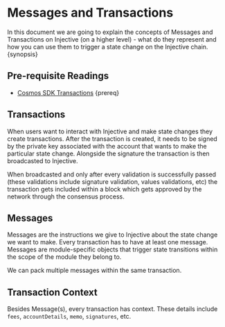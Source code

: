 <!--
order: 4
title: Messages and Transactions
-->

# Messages and Transactions

In this document we are going to explain the concepts of Messages and Transactions on Injective (on a higher level) - what do they represent and how you can use them to trigger a state change on the Injective chain. {synopsis}

## Pre-requisite Readings

- [Cosmos SDK Transactions](https://docs.cosmos.network/master/core/transactions.html) {prereq}

## Transactions

When users want to interact with Injective and make state changes they create transactions. After the transaction is created, it needs to be signed by the private key associated with the account that wants to make the particular state change. Alongside the signature the transaction is then broadcasted to Injective. 

When broadcasted and only after every validation is successfully passed (these validations include signature validation, values validations, etc) the transaction gets included within a block which gets approved by the network through the consensus process.

## Messages

Messages are the instructions we give to Injective about the state change we want to make. Every transaction has to have at least one message. Messages are module-specific objects that trigger state transitions within the scope of the module they belong to. 

We can pack multiple messages within the same transaction. 

## Transaction Context

Besides Message(s), every transaction has context. These details include `fees`, `accountDetails`, `memo`, `signatures`, etc. 
